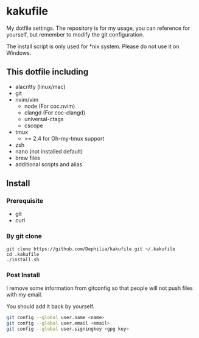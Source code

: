# kakufile

My dotfile settings. The repository is for my usage, you can reference for yourself, but remember to modify the git configuration.

The install script is only used for \*nix system. Please do not use it on Windows.

## This dotfile including
- alacritty (linux/mac)
- git
- nvim/vim
  - node (For coc.nvim)
  - clangd (For coc-clangd)
  - universal-ctags
  - cscope
- tmux
  - \>= 2.4 for Oh-my-tmux support
- zsh
- nano (not installed default)
- brew files
- additional scripts and alias

## Install

### Prerequisite

- git
- curl

### By git clone
```shell
git clone https://github.com/Dephilia/kakufile.git ~/.kakufile
cd .kakufile
./install.sh
```

### Post Install
I remove some information from gitconfig so that people will not push files with my email.

You should add it back by yourself.

```bash
git config --global user.name <name>
git config --global user.email <email>
git config --global user.signingkey <gpg key>
```

